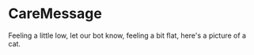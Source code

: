 # CareMessage
Feeling a little low, let our bot know, feeling a bit flat, here's a picture of a cat.

